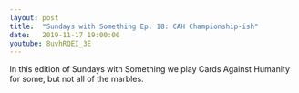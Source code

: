 ```yaml
---
layout: post
title:  "Sundays with Something Ep. 18: CAH Championship-ish"
date:   2019-11-17 19:00:00
youtube: 8uvhRQEI_3E
---
```


In this edition of Sundays with Something we play Cards Against Humanity for some, but not all of the marbles.
